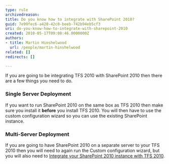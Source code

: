 ```yaml
---
type: rule
archivedreason: 
title: Do you know how to integrate with SharePoint 2010?
guid: 7e99fec6-a420-42c0-beeb-742b94eb5cf3
uri: do-you-know-how-to-integrate-with-sharepoint-2010
created: 2010-05-17T09:08:46.0000000Z
authors:
- title: Martin Hinshelwood
  url: /people/martin-hinshelwood
related: []
redirects: []

---
```


If you are going to be integrating TFS 2010 with SharePoint 2010 then there are a few things you need to do.   
<!--endintro-->

### Single Server Deployment

If you want to run SharePoint 2010 on the same box as TFS 2010 then make sure you install it **before** you install TFS 2010. You will then have to use the custom configuration wizard so you can use the existing SharePoint instance.

### Multi-Server Deployment

If you are going to have SharePoint 2010 on a separate server to your TFS 2010 then you will need to again run the Custom configuration wizard, but you will also need to [Integrate your SharePoint 2010 instance with TFS 2010](https://nkdagility.com/blog/integrate-sharepoint-2010-with-team-foundation-server-2010).
